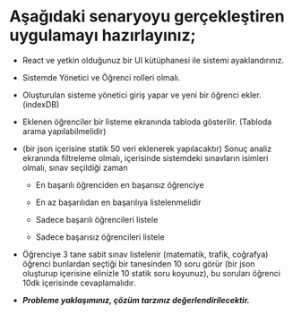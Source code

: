 # Aşağıdaki senaryoyu gerçekleştiren uygulamayı hazırlayınız;

-   React ve yetkin olduğunuz bir UI kütüphanesi ile sistemi ayaklandırınız.
    
-   Sistemde Yönetici ve Öğrenci rolleri olmalı.
    
-   Oluşturulan sisteme yönetici  giriş yapar ve yeni bir öğrenci ekler. (indexDB)
    
-   Eklenen öğrenciler bir listeme ekranında tabloda gösterilir. (Tabloda arama yapılabilmelidir)
    
-   (bir json içerisine statik 50 veri eklenerek yapılacaktır) Sonuç analiz ekranında filtreleme olmalı, içerisinde sistemdeki sınavların isimleri olmalı, sınav seçildiği zaman
    
    -   En başarılı öğrenciden en başarısız öğrenciye
        
    -   En az başarılıdan en başarılıya listelenmelidir
        
    -   Sadece başarılı öğrencileri listele
        
    -   Sadece başarısız öğrencileri listele
        
-   Öğrenciye 3 tane sabit sınav listelenir (matematik, trafik, coğrafya) öğrenci bunlardan seçtiği bir tanesinden 10 soru görür (bir json oluşturup içerisine elinizle 10 statik soru koyunuz), bu soruları öğrenci 10dk içerisinde cevaplamalıdır.
    
-   _**Probleme yaklaşımınız, çözüm tarzınız değerlendirilecektir.**_
